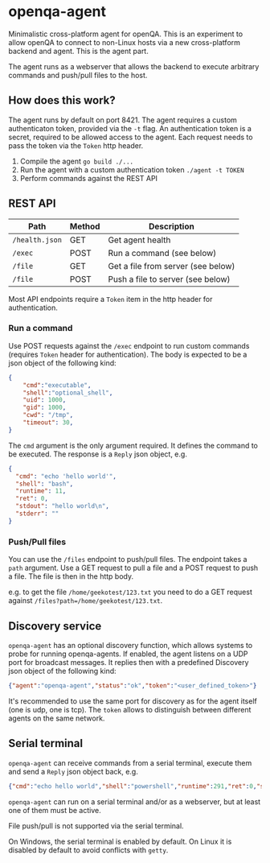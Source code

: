 # openqa-agent

Minimalistic cross-platform agent for openQA. This is an experiment to allow openQA to connect to non-Linux hosts 
via a new cross-platform backend and agent. This is the agent part.

The agent runs as a webserver that allows the backend to execute arbitrary commands and push/pull files to the host.

## How does this work?

The agent runs by default on port 8421. The agent requires a custom authenticaton token, provided via the `-t` flag. An authentication token is a secret, required to be allowed access to the agent. Each request needs to pass the token via the `Token` http header.

1. Compile the agent `go build ./...`
2. Run the agent with a custom authentication token `./agent -t TOKEN`
3. Perform commands against the REST API

## REST API

| Path | Method | Description |
|------|--------|-------------|
| `/health.json` | GET | Get agent health |
| `/exec` | POST | Run a command (see below) |
| `/file` | GET | Get a file from server (see below) |
| `/file` | POST | Push a file to server (see below) |

Most API endpoints require a `Token` item in the http header for authentication.

### Run a command

Use POST requests against the `/exec` endpoint to run custom commands (requires `Token` header for authentication).
The body is expected to be a json object of the following kind:

```json
{
    "cmd":"executable",
    "shell":"optional_shell",
    "uid": 1000,
    "gid": 1000,
    "cwd": "/tmp",
    "timeout": 30,
}
```

The `cmd` argument is the only argument required. It defines the command to be executed.
The response is a `Reply` json object, e.g.

```json
{
  "cmd": "echo 'hello world'",
  "shell": "bash",
  "runtime": 11,
  "ret": 0,
  "stdout": "hello world\n",
  "stderr": ""
}
```

### Push/Pull files

You can use the `/files` endpoint to push/pull files. The endpoint takes a `path` argument.
Use a GET request to pull a file and a POST request to push a file. The file is then in the http body.

e.g. to get the file `/home/geekotest/123.txt` you need to do a GET request against `/files?path=/home/geekotest/123.txt`.

## Discovery service

`openqa-agent` has an optional discovery function, which allows systems to probe for running openqa-agents.
If enabled, the agent listens on a UDP port for broadcast messages. It replies then with a predefined Discovery json object of the following kind:

```json
{"agent":"openqa-agent","status":"ok","token":"<user_defined_token>"}
```

It's recommended to use the same port for discovery as for the agent itself (one is udp, one is tcp). The `token` allows to distinguish between different agents on the same network.

## Serial terminal

`openqa-agent` can receive commands from a serial terminal, execute them and send a `Reply` json object back, e.g.

```json
{"cmd":"echo hello world","shell":"powershell","runtime":291,"ret":0,"stdout":"hello\r\nworld\r\n","stderr":""}
```

`openqa-agent` can run on a serial terminal and/or as a webserver, but at least one of them must be active.

File push/pull is not supported via the serial terminal.

On Windows, the serial terminal is enabled by default. On Linux it is disabled by default to avoid conflicts with `getty`.
